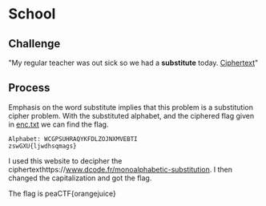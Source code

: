 # School

## Challenge

"My regular teacher was out sick so we had a **substitute** today. [Ciphertext](enc.txt)"

## Process

Emphasis on the word substitute implies that this problem is a substitution cipher problem. With the substituted alphabet, and the ciphered flag given in [enc.txt](enc.txt) we can find the flag.

```
Alphabet: ​WCGPSUHRAQYKFDLZOJNXMVEBTI
zswGXU{ljwdhsqmags}
```

I used this website to decipher the ciphertexthttps://www.dcode.fr/monoalphabetic-substitution. I then changed the capitalization and got the flag.

The flag is peaCTF{orangejuice}


